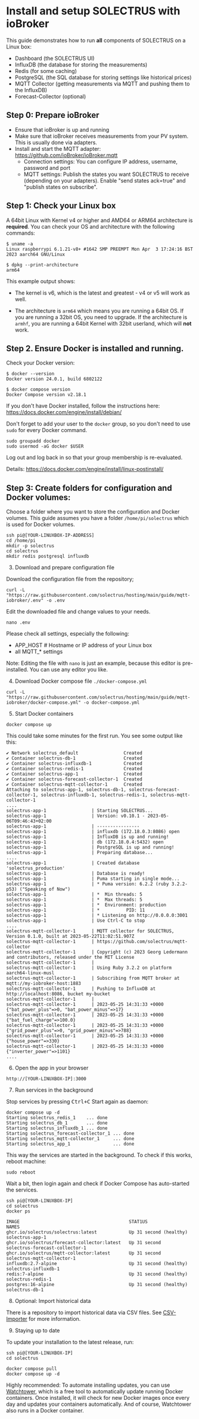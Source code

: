 # Install and setup SOLECTRUS with ioBroker

This guide demonstrates how to run **all** components of SOLECTRUS on a Linux box:

- Dashboard (the SOLECTRUS UI)
- InfluxDB (the database for storing the measurements)
- Redis (for some caching)
- PostgreSQL (the SQL database for storing settings like historical prices)
- MQTT Collector (getting measurements via MQTT and pushing them to the InfluxDB)
- Forecast-Collector (optional)

## Step 0: Prepare ioBroker

- Ensure that ioBroker is up and running
- Make sure that ioBroker receives measurements from your PV system. This is usually done via adapters.
- Install and start the MQTT adapter: https://github.com/ioBroker/ioBroker.mqtt
  - Connection settings: You can configure IP address, username, password and port
  - MQTT settings: Publish the states you want SOLECTRUS to receive (depending on your adapters). Enable "send states ack=true" and "publish states on subscribe".

## Step 1: Check your Linux box

A 64bit Linux with Kernel v4 or higher and AMD64 or ARM64 architecture is **required**. You can check your OS and architecture with the following commands:

```console
$ uname -a
Linux raspberrypi 6.1.21-v8+ #1642 SMP PREEMPT Mon Apr  3 17:24:16 BST 2023 aarch64 GNU/Linux

$ dpkg --print-architecture
arm64
```

This example output shows:

- The kernel is v6, which is the latest and greatest - v4 or v5 will work as well.

- The architecture is `arm64` which means you are running a 64bit OS. If you are running a 32bit OS, you need to upgrade. If the architecture is `armhf`, you are running a 64bit Kernel with 32bit userland, which will **not** work.

## Step 2. Ensure Docker is installed and running.

Check your Docker version:

```console
$ docker --version
Docker version 24.0.1, build 6802122

$ docker compose version
Docker Compose version v2.18.1
```

If you don't have Docker installed, follow the instructions here:
https://docs.docker.com/engine/install/debian/

Don't forget to add your user to the `docker` group, so you don't need to use `sudo` for every Docker command.

```console
sudo groupadd docker
sudo usermod -aG docker $USER
```

Log out and log back in so that your group membership is re-evaluated.

Details:
https://docs.docker.com/engine/install/linux-postinstall/

## Step 3: Create folders for configuration and Docker volumes:

Choose a folder where you want to store the configuration and Docker volumes. This guide assumes you have a folder `/home/pi/solectrus` which is used for Docker volumes.

```console
ssh pi@[YOUR-LINUXBOX-IP-ADDRESS]
cd /home/pi
mkdir -p solectrus
cd solectrus
mkdir redis postgresql influxdb
```

3. Download and prepare configuration file

Download the configuration file from the repository;

```console
curl -L "https://raw.githubusercontent.com/solectrus/hosting/main/guide/mqtt-iobroker/.env" -o .env
```

Edit the downloaded file and change values to your needs.

```console
nano .env
```

Please check all settings, especially the following:

- APP_HOST # Hostname or IP address of your Linux box
- all MQTT\_\* settings

Note: Editing the file with `nano` is just an example, because this editor is pre-installed. You can use any editor you like.

4. Download Docker compose file `./docker-compose.yml`

```console
curl -L "https://raw.githubusercontent.com/solectrus/hosting/main/guide/mqtt-iobroker/docker-compose.yml" -o docker-compose.yml
```

5. Start Docker containers

```console
docker compose up
```

This could take some minutes for the first run. You see some output like this:

```
✔ Network solectrus_default                 Created
✔ Container solectrus-db-1                  Created
✔ Container solectrus-influxdb-1            Created
✔ Container solectrus-redis-1               Created
✔ Container solectrus-app-1                 Created
✔ Container solectrus-forecast-collector-1  Created
✔ Container solectrus-mqtt-collector-1      Created
Attaching to solectrus-app-1, solectrus-db-1, solectrus-forecast-collector-1, solectrus-influxdb-1, solectrus-redis-1, solectrus-mqtt-collector-1
....
solectrus-app-1                 | Starting SOLECTRUS...
solectrus-app-1                 | Version: v0.10.1 - 2023-05-06T09:46:43+02:00
solectrus-app-1                 | ----------------
solectrus-app-1                 | influxdb (172.18.0.3:8086) open
solectrus-app-1                 | InfluxDB is up and running!
solectrus-app-1                 | db (172.18.0.4:5432) open
solectrus-app-1                 | PostgreSQL is up and running!
solectrus-app-1                 | Preparing database...
....
solectrus-app-1                 | Created database 'solectrus_production'
solectrus-app-1                 | Database is ready!
solectrus-app-1                 | Puma starting in single mode...
solectrus-app-1                 | * Puma version: 6.2.2 (ruby 3.2.2-p53) ("Speaking of Now")
solectrus-app-1                 | *  Min threads: 5
solectrus-app-1                 | *  Max threads: 5
solectrus-app-1                 | *  Environment: production
solectrus-app-1                 | *          PID: 11
solectrus-app-1                 | * Listening on http://0.0.0.0:3001
solectrus-app-1                 | Use Ctrl-C to stop
....
solectrus-mqtt-collector-1      | MQTT collector for SOLECTRUS, Version 0.1.0, built at 2023-05-22T11:02:51.907Z
solectrus-mqtt-collector-1      | https://github.com/solectrus/mqtt-collector
solectrus-mqtt-collector-1      | Copyright (c) 2023 Georg Ledermann and contributors, released under the MIT License
solectrus-mqtt-collector-1      |
solectrus-mqtt-collector-1      | Using Ruby 3.2.2 on platform aarch64-linux-musl
solectrus-mqtt-collector-1      | Subscribing from MQTT broker at mqtt://my-iobroker-host:1883
solectrus-mqtt-collector-1      | Pushing to InfluxDB at http://localhost:8086, bucket my-bucket
solectrus-mqtt-collector-1      |
solectrus-mqtt-collector-1      | 2023-05-25 14:31:33 +0000 {"bat_power_plus"=>0, "bat_power_minus"=>17}
solectrus-mqtt-collector-1      | 2023-05-25 14:31:33 +0000 {"bat_fuel_charge"=>100.0}
solectrus-mqtt-collector-1      | 2023-05-25 14:31:33 +0000 {"grid_power_plus"=>0, "grid_power_minus"=>788}
solectrus-mqtt-collector-1      | 2023-05-25 14:31:33 +0000 {"house_power"=>330}
solectrus-mqtt-collector-1      | 2023-05-25 14:31:33 +0000 {"inverter_power"=>1101}
....
```

6. Open the app in your browser

`http://[YOUR-LINUXBOX-IP]:3000`

7. Run services in the background

Stop services by pressing <kbd>Ctrl+C</kbd>
Start again as daemon:

```console
docker compose up -d
Starting solectrus_redis_1    ... done
Starting solectrus_db_1       ... done
Starting solectrus_influxdb_1 ... done
Starting solectrus_forecast-collector_1 ... done
Starting solectrus_mqtt-collector_1     ... done
Starting solectrus_app_1                ... done
```

This way the services are started in the background. To check if this works, reboot machine:

```console
sudo reboot
```

Wait a bit, then login again and check if Docker Compose has auto-started the services.

```console
ssh pi@[YOUR-LINUXBOX-IP]
cd solectrus
docker ps

IMAGE                                         STAT1US                  NAMES
ghcr.io/solectrus/solectrus:latest            Up 31 second (healthy)   solectrus-app-1
ghcr.io/solectrus/forecast-collector:latest   Up 31 second             solectrus-forecast-collector-1
ghcr.io/solectrus/mqtt-collector:latest       Up 31 second             solectrus-mqtt-collector-1
influxdb:2.7-alpine                           Up 31 second (healthy)   solectrus-influxdb-1
redis:7-alpine                                Up 31 second (healthy)   solectrus-redis-1
postgres:16-alpine                            Up 31 second (healthy)   solectrus-db-1
```

8. Optional: Import historical data

There is a repository to import historical data via CSV files. See [CSV-Importer](https://github.com/solectrus/csv-importer) for more information.

9. Staying up to date

To update your installation to the latest release, run:

```console
ssh pi@[YOUR-LINUXBOX-IP]
cd solectrus

docker compose pull
docker compose up -d
```

Highly recommended: To automate installing updates, you can use [Watchtower](https://containrrr.dev/watchtower/), which is a free tool to automatically update running Docker containers. Once installed, it will check for new Docker images once every day and updates your containers automatically. And of course, Watchtower also runs in a Docker container.
